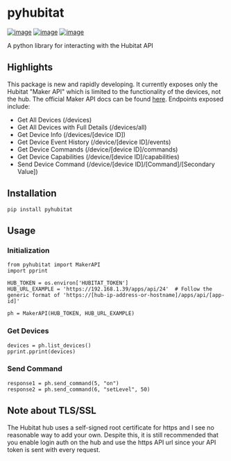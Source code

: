 # pyhubitat
[![image](https://img.shields.io/pypi/v/pyhubitat.png)](https://pypi.org/project/pyhubitat/)
[![image](https://img.shields.io/pypi/pyversions/pyhubitat.png)](https://pypi.org/project/pyhubitat/)
[![image](https://img.shields.io/pypi/l/pyhubitat.png)](https://pypi.org/project/pyhubitat/)

A python library for interacting with the Hubitat API

## Highlights
This package is new and rapidly developing.  It currently exposes only the Hubitat "Maker API" which is limited to the functionality of the devices, not the hub.  The official Maker API docs can be found [here](https://docs.hubitat.com/index.php?title=Maker_API).
Endpoints exposed include:
- Get All Devices (/devices)
- Get All Devices with Full Details (/devices/all)
- Get Device Info (/devices/[device ID])
- Get Device Event History (/device/[device ID]/events)
- Get Device Commands (/device/[device ID]/commands)
- Get Device Capabilities (/device/[device ID]/capabilities)
- Send Device Command (/device/[device ID]/[Command]/[Secondary Value])

## Installation
`pip install pyhubitat`

## Usage
### Initialization
```
from pyhubitat import MakerAPI
import pprint

HUB_TOKEN = os.environ['HUBITAT_TOKEN']
HUB_URL_EXAMPLE = 'https://192.168.1.39/apps/api/24'  # Follow the generic format of 'https://[hub-ip-address-or-hostname]/apps/api/[app-id]'

ph = MakerAPI(HUB_TOKEN, HUB_URL_EXAMPLE)
```

### Get Devices
```
devices = ph.list_devices()
pprint.pprint(devices)
```

### Send Command
```
response1 = ph.send_command(5, "on")
response2 = ph.send_command(6, "setLevel", 50)
```

## Note about TLS/SSL
The Hubitat hub uses a self-signed root certificate for https and I see no reasonable way to add your own.  Despite this, it is still recommended that you enable login auth on the hub and use the https API url since your API token is sent with every request.